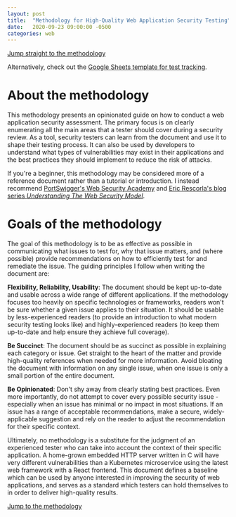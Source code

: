 ```yaml
---
layout: post
title:  "Methodology for High-Quality Web Application Security Testing"
date:   2020-09-23 09:00:00 -0500
categories: web
---
```


[Jump straight to the methodology](https://github.com/tprynn/web-methodology/wiki)

Alternatively, check out the [Google Sheets template for test tracking](https://docs.google.com/spreadsheets/d/1cvBHKoyowHbyrS0sKpjbkrqrSCW0OMk6ld-dr_Id-y0/edit).

# About the methodology

This methodology presents an opinionated guide on how to conduct a web application security assessment. The primary focus is on clearly enumerating all the main areas that a tester should cover during a security review. As a tool, security testers can learn from the document and use it to shape their testing process. It can also be used by developers to understand what types of vulnerabilities may exist in their applications and the best practices they should implement to reduce the risk of attacks.

If you're a beginner, this methodology may be considered more of a reference document rather than a tutorial or introduction. I instead recommend [PortSwigger's Web Security Academy](https://portswigger.net/web-security) and [Eric Rescorla's blog series *Understanding The Web Security Model*](https://educatedguesswork.org/posts/web-security-model-intro1/).

# Goals of the methodology

The goal of this methodology is to be as effective as possible in communicating what issues to test for, why that issue matters, and (where possible) provide recommendations on how to efficiently test for and remediate the issue. The guiding principles I follow when writing the document are:

**Flexibility, Reliability, Usability**: The document should be kept up-to-date and usable across a wide range of different applications. If the methodology focuses too heavily on specific technologies or frameworks, readers won't be sure whether a given issue applies to their situation. It should be usable by less-experienced readers (to provide an introduction to what modern security testing looks like) and highly-experienced readers (to keep them up-to-date and help ensure they achieve full coverage).

**Be Succinct**: The document should be as succinct as possible in explaining each category or issue. Get straight to the heart of the matter and provide high-quality references when needed for more information. Avoid bloating the document with information on any single issue, when one issue is only a small portion of the entire document.

**Be Opinionated**: Don't shy away from clearly stating best practices. Even more importantly, do not attempt to cover every possible security issue - especially when an issue has minimal or no impact in most situations. If an issue has a range of acceptable recommendations, make a secure, widely-applicable suggestion and rely on the reader to adjust the recommendation for their specific context.

Ultimately, no methodology is a substitute for the judgment of an experienced tester who can take into account the context of their specific application. A home-grown embedded HTTP server written in C will have very different vulnerabilities than a Kubernetes microservice using the latest web framework with a React frontend. This document defines a baseline which can be used by anyone interested in improving the security of web applications, and serves as a standard which testers can hold themselves to in order to deliver high-quality results.

[Jump to the methodology](https://github.com/tprynn/web-methodology/wiki)

